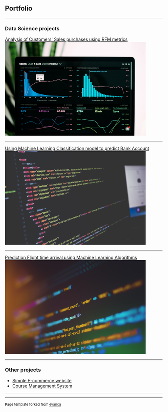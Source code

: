 ## Portfolio 

---

### Data Science projects

[Analysis of Customers' Sales purchases using RFM metrics](https://github.com/AninFreddy01/Blossom_Academy_ML_project/blob/master/RFM/RFM_OnlineRetail.ipynb)
<br/>
<img src="images/image4.jpg?" width="450" height="300"/>

---
[Using Machine Learning Classification model to predict Bank Account ](https://github.com/AninFreddy01/Blossom_Academy_ML_project/blob/master/final%20project/capstone_project.ipynb)
<br/>
<img src="images/image1.jpg?" width="450" height="300"/>

---
[Prediction Flight time arrival using Machine Learning Algorithms](https://github.com/AninFreddy01/Azure_dataScience_project/blob/master/Flight%20Arrival/On-Time%20Flight%20Arrivals.ipyn)
<br/>
<img src="images/image5.jpg?" width="450" height="300"/>

---

### Other projects

- [Simple E-commerce website](https://glamcollectiongh.com)
- [Course Management System](https://github.com/AninFreddy01/WisCourse_Management_Application)



---




---
<p style="font-size:11px">Page template forked from <a href="https://github.com/evanca/quick-portfolio">evanca</a></p>
<!-- Remove above link if you don't want to attibute -->
